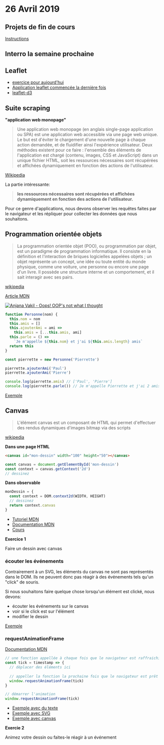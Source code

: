 # 26 Avril 2019

## Projets de fin de cours

[Instructions](https://github.com/idris-maps/heig-datavis-2019/tree/master/projets)

## Interro la semaine prochaine

## Leaflet

* [exercice pour aujourd'hui](https://github.com/idris-maps/heig-datavis-2019/tree/master/20190412-geodonnees/exercice_leaflet)
* [Application leaflet commencée la dernière fois](https://github.com/idris-maps/leaflet-osm-apis)
* [leaflet-d3](https://observablehq.com/@idris-maps/leaflet-et-d3)


## Suite scraping

**"application web monopage"**

> Une application web monopage (en anglais single-page application ou SPA) est une application web accessible via une page web unique. Le but est d'éviter le chargement d'une nouvelle page à chaque action demandée, et de fluidifier ainsi l'expérience utilisateur. Deux méthodes existent pour ce faire : l'ensemble des éléments de l'application est chargé (contenu, images, CSS et JavaScript) dans un unique fichier HTML, soit les ressources nécessaires sont récupérées et affichées dynamiquement en fonction des actions de l'utilisateur.

[Wikipedia](https://fr.wikipedia.org/wiki/Application_web_monopage)

La partie intéressante: 

> **les ressources nécessaires sont récupérées et affichées dynamiquement en fonction des actions de l'utilisateur.**

Pour ce genre d'applications, nous devons observer les requêtes faites par le navigateur et les répliquer pour collecter les données que nous souhaitons.

## Programmation orientée objets

> La programmation orientée objet (POO), ou programmation par objet, est un paradigme de programmation informatique. Il consiste en la définition et l'interaction de briques logicielles appelées objets ; un objet représente un concept, une idée ou toute entité du monde physique, comme une voiture, une personne ou encore une page d'un livre. Il possède une structure interne et un comportement, et il sait interagir avec ses pairs.

[wikipedia](https://fr.wikipedia.org/wiki/Programmation_orient%C3%A9e_objet)

[Article MDN](https://developer.mozilla.org/en-US/docs/Learn/JavaScript/Objects/Object-oriented_JS)

[![Anjana Vakil - Oops! OOP's not what I thought](https://img.youtube.com/vi/qMdxExJCD5s/0.jpg)](https://www.youtube.com/watch?v=qMdxExJCD5s)

```javascript
function Personne(nom) {
  this.nom = nom
  this.amis = []
  this.ajouterAmi = ami =>
    this.amis = [...this.amis, ami]
  this.parle = () =>
    `Je m'appelle ${this.nom} et j'ai ${this.amis.length} amis`
  return this
}

const pierrette = new Personne('Pierrette')

pierrette.ajouterAmi('Paul')
pierrette.ajouterAmi('Pierre')

console.log(pierrette.amis) // ['Paul', 'Pierre']
console.log(pierrette.parle()) // Je m'appelle Pierrette et j'ai 2 amis
```

[Exemple](https://github.com/idris-maps/heig-datavis-2019/blob/master/20190426-canvas/exemples/exemple_raf.html)

## Canvas

> L'élément canvas est un composant de HTML qui permet d'effectuer des rendus dynamiques d'images bitmap via des scripts

[wikipedia](https://fr.wikipedia.org/wiki/Canvas_(HTML))

**Dans une page HTML**

```html
<canvas id="mon-dessin" width="100" height="50"></canvas>
```

```javascript
const canvas = document.getElementById('mon-dessin')
const context = canvas.getContext('2d')
// dessinez
```

**Dans observable**

```javascript
monDessin = {
  const context = DOM.context2d(WIDTH, HEIGHT)
  // dessinez
  return context.canvas
}
```

* [Tutoriel MDN](https://developer.mozilla.org/en-US/docs/Web/API/Canvas_API/Tutorial)
* [Documentation MDN](https://developer.mozilla.org/en-US/docs/Web/API/CanvasRenderingContext2D)
* [Cours](https://observablehq.com/@idris-maps/canvas)

**Exercice 1**

Faire un dessin avec canvas

### écouter les événements

Contrairement à un SVG, les éléments du canvas ne sont pas représentés dans le DOM. Ils ne peuvent donc pas réagir à des événements tels qu'un "click" de souris. 

Si nous souhaitons faire quelque chose lorsqu'un élément est clické, nous devons:

* écouter les événements sur le canvas
* voir si le click est sur l'élément
* modifier le dessin

[Exemple](https://github.com/idris-maps/heig-datavis-2019/blob/master/20190426-canvas/exemples/exemple_canvas_click.html)

### requestAnimationFrame

[Documentation MDN](https://developer.mozilla.org/en-US/docs/Web/API/window/requestAnimationFrame)

```javascript
// une fonction appellée à chaque fois que le navigateur est raffraichi
const tick = timestamp => {
  // déplacer des éléments ici
  
  // appeller la fonction la prochaine fois que le navigateur est prêt
  window.requestAnimationFrame(tick)
}

// démarrer l'animation
window.requestAnimationFrame(tick)
```

* [Exemple avec du texte](https://github.com/idris-maps/heig-datavis-2019/blob/master/20190426-canvas/exemples/exemple_raf_canvas_text.html)
* [Exemple avec SVG](https://github.com/idris-maps/heig-datavis-2019/blob/master/20190426-canvas/exemples/exemple_raf_canvas.html)
* [Exemple avec canvas](https://github.com/idris-maps/heig-datavis-2019/blob/master/20190426-canvas/exemples/exemple_raf_canvas.html)

**Exercie 2**

Animez votre dessin ou faites-le réagir à un événement
